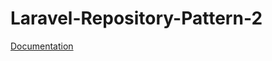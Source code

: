 # Laravel-Repository-Pattern-2

[Documentation](https://itnext.io/repository-design-pattern-done-right-in-laravel-d177b5fa75d47)
